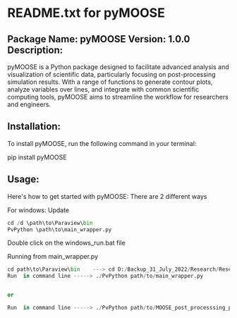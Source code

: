 README.txt for pyMOOSE
======================

Package Name: pyMOOSE
Version: 1.0.0
Description:
-------------
pyMOOSE is a Python package designed to facilitate advanced analysis and visualization of scientific data, particularly focusing on post-processing simulation results. With a range of functions to generate contour plots, analyze variables over lines, and integrate with common scientific computing tools, pyMOOSE aims to streamline the workflow for researchers and engineers.

Installation:
--------------
To install pyMOOSE, run the following command in your terminal:

pip install pyMOOSE

Usage:
------
Here's how to get started with pyMOOSE:
There are 2 different ways

For windows:
Update 
```python
cd /d \path\to\Paraview\bin
PvPython \path\to\main_wrapper.py
```
Double click on the windows_run.bat file 


Running from main_wrapper.py
```python
cd path\to\Paraview\bin    ---> cd D:/Backup_31_July_2022/Research/Research/MOOSE/ParaView-5.11.0-RC1-Windows-Python3.9-msvc2017-AMD64/ParaView-5.11.0-RC1-Windows-Python3.9-msvc2017-AMD64/bin/
Run  in command line -----> ./PvPython path/to/main_wrapper.py


or

Run  in command line -----> ./PvPython path/to/MOOSE_post_processsing_paraview.py (This will run in the Default Data Folder)
```

